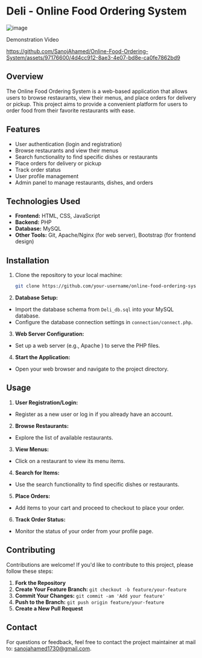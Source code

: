 # Deli - Online Food Ordering System

![image](https://github.com/SanojAhamed/Online-Food-Ordering-System/assets/97176600/ae5ba431-b6d7-427c-b631-ffc86027508d)

Demonstration Video

https://github.com/SanojAhamed/Online-Food-Ordering-System/assets/97176600/4d4cc912-8ae3-4e07-bd8e-ca0fe7862bd9


## Overview
The Online Food Ordering System is a web-based application that allows users to browse restaurants, view their menus, and place orders for delivery or pickup. This project aims to provide a convenient platform for users to order food from their favorite restaurants with ease.

## Features
- User authentication (login and registration)
- Browse restaurants and view their menus
- Search functionality to find specific dishes or restaurants
- Place orders for delivery or pickup
- Track order status
- User profile management
- Admin panel to manage restaurants, dishes, and orders

## Technologies Used
- **Frontend:** HTML, CSS, JavaScript
- **Backend:** PHP
- **Database:** MySQL
- **Other Tools:** Git, Apache/Nginx (for web server), Bootstrap (for frontend design)

## Installation
1. Clone the repository to your local machine:
   ```bash
   git clone https://github.com/your-username/online-food-ordering-system.git

2. **Database Setup:**
- Import the database schema from `Deli_db.sql` into your MySQL database.
- Configure the database connection settings in `connection/connect.php`.
3. **Web Server Configuration:**
- Set up a web server (e.g., Apache ) to serve the PHP files.
4. **Start the Application:**
- Open your web browser and navigate to the project directory.

## Usage
1. **User Registration/Login:**
- Register as a new user or log in if you already have an account.
2. **Browse Restaurants:**
- Explore the list of available restaurants.
3. **View Menus:**
- Click on a restaurant to view its menu items.
4. **Search for Items:**
- Use the search functionality to find specific dishes or restaurants.
5. **Place Orders:**
- Add items to your cart and proceed to checkout to place your order.
6. **Track Order Status:**
- Monitor the status of your order from your profile page.

## Contributing
Contributions are welcome! If you'd like to contribute to this project, please follow these steps:
1. **Fork the Repository**
2. **Create Your Feature Branch:** `git checkout -b feature/your-feature`
3. **Commit Your Changes:** `git commit -am 'Add your feature'`
4. **Push to the Branch:** `git push origin feature/your-feature`
5. **Create a New Pull Request**

## Contact
For questions or feedback, feel free to contact the project maintainer at mail to: sanojahamed1730@gmail.com.
